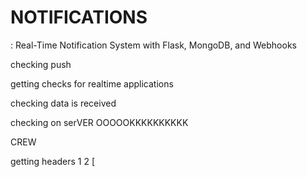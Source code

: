 # NOTIFICATIONS
: Real-Time Notification System with Flask, MongoDB, and Webhooks


checking push

getting checks for realtime applications

checking data is received

checking on serVER
OOOOOKKKKKKKKKK

CREW

getting headers 1
2
[
